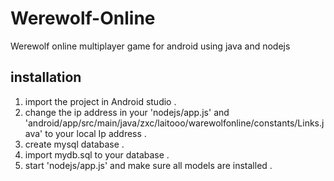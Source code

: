 # Werewolf-Online
Werewolf online multiplayer game for android using java and nodejs

## installation
1. import the project in Android studio .
2. change the ip address in your 'nodejs/app.js' and 'android/app/src/main/java/zxc/laitooo/warewolfonline/constants/Links.java' to your local Ip address .
3. create mysql database .
4. import mydb.sql to your database .
5. start 'nodejs/app.js' and make sure all models are installed .
